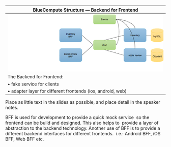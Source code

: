 <!-- .slide: data-background="resources/footer-page.png" data-background-size="contain" data-background-position="bottom"  -->

|BlueCompute Structure — Backend for Frontend|
|------------------------------------------------------|
|<img class="plain" src="resources/14-bff.png" height="100%" width="100%" />|
|The Backend for Frontend:|
|• fake service for clients|
|• adapter layer for different frontends (ios, android, web)|


<aside class="notes">
  <p>
    Place as little text in the slides as possible, and place detail in the
    speaker notes.
  </p>
  <p>
    BFF is used for development to provide a quick mock service  so the frontend 
    can be build and designed. This also helps to  provide a layer of abstraction 
    to the backend technology.  Another use of BFF is to provide a different 
    backend interfaces for different frontends.  i.e.: Android BFF, iOS BFF, 
    Web BFF etc.
  </p>
</aside>
